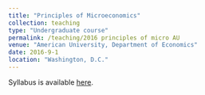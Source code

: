 ```yaml
---
title: "Principles of Microeconomics"
collection: teaching
type: "Undergraduate course"
permalink: /teaching/2016 principles of micro AU
venue: "American University, Department of Economics"
date: 2016-9-1
location: "Washington, D.C."
---
```


Syllabus is available [here](http://levyjeff.github.io/files/IntroMicroFall2016.pdf).
